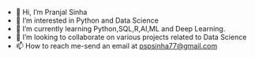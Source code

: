 - 👋 Hi, I’m Pranjal Sinha
- 👀 I’m interested in Python and Data Science
- 🌱 I’m currently learning Python,SQL,R,AI,ML and Deep Learning.
- 💞️ I’m looking to collaborate on various projects related to Data Science
- 📫 How to reach me-send an email at pspsinha77@gmail.com

<!---
TryHardPranjal/TryHardPranjal is a ✨ special ✨ repository because its `README.md` (this file) appears on your GitHub profile.
You can click the Preview link to take a look at your changes.
--->
